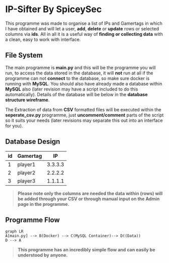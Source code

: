 # IP-Sifter By SpiceySec

This programme was made to organise a list of IPs and Gamertags in which I have obtained and will let a user, **add**, **delete** or **update** rows or selected columns via **ids**. All in all it is a useful way of **finding or collecting data** with a clean, easy to work with interface.


## File System

The main programme is **main.py** and this will be the programme you will run, to access the data stored in the database, it will **not** run at all if the programme can not **connect** to the database, so make sure docker is running with **MySQL**. You should also have already made a database within **MySQL** also (later revision may have a script included to do this automatically). Details of the database will be below in the **database structure wireframe**.

The Extraction of data from **CSV** formatted files will be executed within the **seperate_csv.py** programme, just **uncomment/comment** parts of the script so it suits your needs (later revisions may separate this out into an interface for you).

## Database Design

|id|Gamertag|IP|
|-------|--------|--------|
|1|player1|3.3.3.3|
|2|player2|2.2.2.2|
|3|player3|1.1.1.1|

>**Please note only the columns are needed the data within (rows) will be added through your CSV or through manual input on the Admin page in the programme.**


## Programme Flow

```mermaid
graph LR
A[main.py] --> B(Docker) --> C(MySQL Container)--> D((Data))
D --> A
```
>**This programme has an incredibly simple flow and can easily be understood by anyone.**
